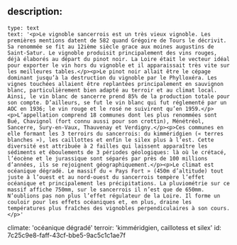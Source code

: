 description:
  -
    type: text
    text: '<p>Le vignoble sancerrois est un très vieux vignoble. Les premières mentions datent de 582 quand Grégoire de Tours le décrivit. Sa renommée se fit au 12ième siècle grace aux moines augustins de Saint-Satur. Le vignoble produisit principalement des vins rouges, déjà élaborés au départ du pinot noir. La Loire était le vecteur idéal pour exporter le vin hors du vignoble et il apparaissait très vite sur les meilleures tables.</p><p>Le pinot noir allait être le cépage dominant jusqu’à la destruction du vignoble par le Phylloxéra. Les vignes touchées allaient être replantées principalement en sauvignon blanc, particulièrement bien adapté au terroir et au climat local. Ainsi, le vin blanc de sancerre prend 85% de la production totale pour son compte. D’ailleurs, se fut le vin blanc qui fut réglementé par un AOC en 1936; le vin rouge et le rosé ne suivirent qu’en 1959.</p><p>L’appellation comprend 18 communes dont les plus renommées sont Bué, Chavignol (fort connu aussi pour son crottin), Ménétréol, Sancerre, Sury-en-Vaux, Thauvenay et Verdigny.</p><p>Ces communes en elle formant les 3 terroirs du sancerrois: du kimméridgien (« terres blanches »), les caillottes et enfin le silex plus à l’est. Cette diversité est attribuée à 2 failles qui laissent apparaître les sédiments et éboulements de 3 périodes géologiques: là où le crétacé, l’éocène et le jurassique sont séparés par près de 100 millions d’années, ils se rejoignent géographiquement.</p><p>Le climat est océanique dégradé. Le massif du « Pays Fort » (450m d’altitude) tout juste à l’ouest et au nord-ouest du sancerrois tempère l’effet océanique et principalement les précipitations. La pluviométrie sur ce massif affiche 750mm, sur le sancerrois il n’est que de 650mm. N’oublions pas non plus l’effet régulateur de la Loire. Il forme un couloir pour les effets océaniques et, en plus, draine les températures plus fraîches des vignobles perpendiculaires à son cours.</p>'
climate: 'océanique dégradé'
terroir: 'kimméridgien, caillotess et silex'
id: 7c25c9e8-faff-43cf-bbe5-9ac5c1c1ae7f
